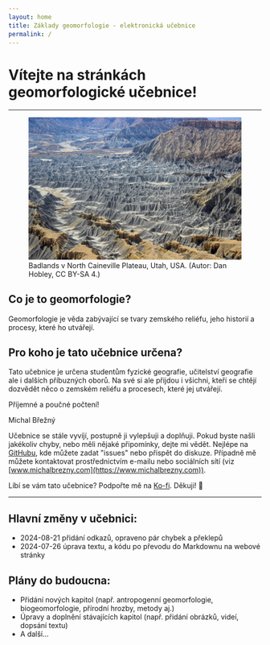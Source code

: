 ```yaml
---
layout: home
title: Základy geomorfologie - elektronická učebnice
permalink: /
---
```


# Vítejte na stránkách geomorfologické učebnice!
---

<figure>
<img src="/assets/badlands.JPG" aling = "center">
<figcaption>
Badlands v North Caineville Plateau, Utah, USA.  (Autor: Dan Hobley, CC BY-SA 4.)
</figcaption>
</figure>

## Co je to geomorfologie?
Geomorfologie je věda zabývající se tvary zemského reliéfu, jeho historií a procesy, které ho utvářejí. 

## Pro koho je tato učebnice určena?

Tato učebnice je určena studentům fyzické geografie, učitelství geografie ale i dalších příbuzných oborů. Na své si ale přijdou i všichni, kteří se chtějí dozvědět něco o zemském reliéfu a procesech, které jej utvářejí.

Příjemné a poučné počtení!

Michal Břežný


Učebnice se stále vyvíjí, postupně ji vylepšuji a doplňuji. Pokud byste našli jakékoliv chyby, nebo měli nějaké připomínky, dejte mi vědět. Nejlépe na [GitHubu](https://github.com/MichalBrezny/ucebnice.geomorfo.cz), kde můžete zadat "issues" nebo přispět do diskuze. Případně mě můžete kontaktovat prostřednictvím e-mailu nebo sociálních sítí (viz [www.michalbrezny.com](https://www.michalbrezny.com)).


Líbí se vám tato učebnice? Podpořte mě na [Ko-fi](https://ko-fi.com/michalbrezny). Děkuji! 💚

---


## Hlavní změny v učebnici:
- 2024-08-21 přidání odkazů, opraveno pár chybek a překlepů
- 2024-07-26 úprava textu, a kódu po převodu do Markdownu na webové stránky



## Plány do budoucna:
- Přidání nových kapitol (např. antropogenní geomorfologie, biogeomorfologie, přírodní hrozby, metody aj.)
- Úpravy a doplnění stávajících kapitol (např. přidání obrázků, videí, dopsání textu)
- A další...

<script data-goatcounter="https://ucebnice-geomorfo.goatcounter.com/count"
        async src="//gc.zgo.at/count.js"></script>